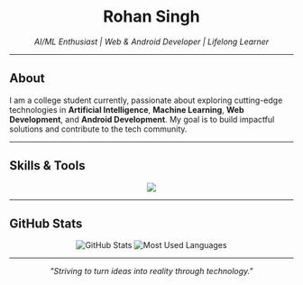 <h1 align="center">Rohan Singh</h1>

<p align="center">
  <em>AI/ML Enthusiast | Web & Android Developer | Lifelong Learner</em>
</p>

---

## About

I am a college student currently, passionate about exploring cutting-edge technologies in **Artificial Intelligence**, **Machine Learning**, **Web Development**, and **Android Development**. My goal is to build impactful solutions and contribute to the tech community.

---

## Skills & Tools

<p align="center">
  <img src="https://skillicons.dev/icons?i=python,anaconda,ps,mysql,flask,wordpress,react,html,css,js,figma,git,github,gitlab,vscode" />
</p>

---

## GitHub Stats

<p align="center">
  <img src="https://github-readme-stats.vercel.app/api?username=rohansingh2612&show_icons=true&theme=midnight-purple&hide_border=true" alt="GitHub Stats" />
  <img src="https://github-readme-stats.vercel.app/api/top-langs/?username=rohansingh2612&layout=compact&theme=midnight-purple&hide_border=true&card_width=400" alt="Most Used Languages" />
</p>

---

<p align="center">
  <em>"Striving to turn ideas into reality through technology."</em>
</p>